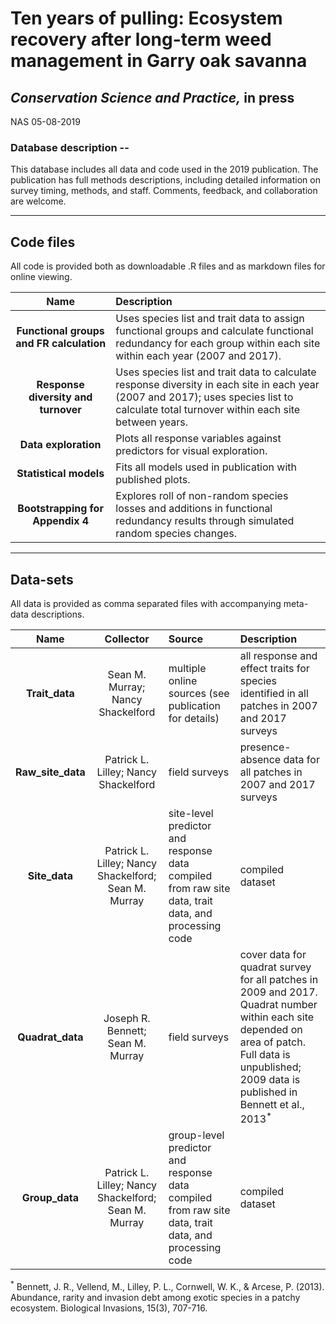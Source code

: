 # Ten years of pulling: Ecosystem recovery after long-term weed management in Garry oak savanna

## *Conservation Science and Practice,* in press

NAS 05-08-2019

### Database description --

This database includes all data and code used in the 2019 publication. The publication has full methods descriptions, including detailed information on survey timing, methods, and staff. Comments, feedback, and collaboration are welcome.

*** 

## Code files

All code is provided both as downloadable .R files and as markdown files for online viewing.

| Name | Description | 
| :---: | :--- |
| <b>Functional groups and FR calculation</b> | Uses species list and trait data to assign functional groups and calculate functional redundancy for each group within each site within each year (2007 and 2017). | 
| <b>Response diversity and turnover</b> | Uses species list and trait data to calculate response diversity in each site in each year (2007 and 2017); uses species list to calculate total turnover within each site between years. |
| <b>Data exploration</b> | Plots all response variables against predictors for visual exploration. | 
| <b>Statistical models</b> | Fits all models used in publication with published plots. |
| <b>Bootstrapping for Appendix 4</b> | Explores roll of non-random species losses and additions in functional redundancy results through simulated random species changes. | 

*** 

## Data-sets

All data is provided as comma separated files with accompanying meta-data descriptions.

| Name | Collector | Source | Description | 
| :---: | :---: | :--- | :--- |
| <b>Trait_data</b> | Sean M. Murray; Nancy Shackelford | multiple online sources (see publication for details) | all response and effect traits for species identified in all patches in 2007 and 2017 surveys |
| <b>Raw_site_data</b> | Patrick L. Lilley; Nancy Shackelford | field surveys | presence-absence data for all patches in 2007 and 2017 surveys |
| <b>Site_data</b> | Patrick L. Lilley; Nancy Shackelford; Sean M. Murray | site-level predictor and response data compiled from raw site data, trait data, and processing code | compiled dataset |
| <b>Quadrat_data</b> | Joseph R. Bennett; Sean M. Murray | field surveys | cover data for quadrat survey for all patches in 2009 and 2017. Quadrat number within each site depended on area of patch. Full data is unpublished; 2009 data is published in Bennett et al., 2013<sup>*</sup> |
| <b>Group_data</b> | Patrick L. Lilley; Nancy Shackelford; Sean M. Murray | group-level predictor and response data compiled from raw site data, trait data, and processing code | compiled dataset |

<sup>*</sup> Bennett, J. R., Vellend, M., Lilley, P. L., Cornwell, W. K., & Arcese, P. (2013). Abundance, rarity and invasion debt among exotic species in a patchy ecosystem. Biological Invasions, 15(3), 707-716.
